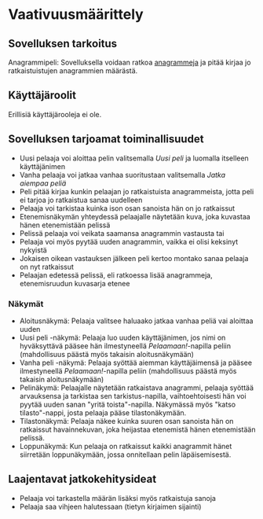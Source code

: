 # Vaativuusmäärittely

## Sovelluksen tarkoitus
Anagrammipeli: Sovelluksella voidaan ratkoa [anagrammeja](https://fi.wikipedia.org/wiki/Anagrammi) ja pitää kirjaa jo ratkaistuistujen anagrammien määrästä. 

## Käyttäjäroolit
Erillisiä käyttäjärooleja ei ole.

## Sovelluksen tarjoamat toiminallisuudet
* Uusi pelaaja voi aloittaa pelin valitsemalla _Uusi peli_ ja luomalla itselleen käyttäjänimen
* Vanha pelaaja voi jatkaa vanhaa suoritustaan valitsemalla _Jatka aiempaa peliä_ 
* Peli pitää kirjaa kunkin pelaajan jo ratkaistuista anagrammeista, jotta peli ei tarjoa jo ratkaistua sanaa uudelleen
* Pelaaja voi tarkistaa kuinka ison osan sanoista hän on jo ratkaissut
* Etenemisnäkymän yhteydessä pelaajalle näytetään kuva, joka kuvastaa hänen etenemistään pelissä
* Pelissä pelaaja voi veikata saamansa anagrammin vastausta tai
* Pelaaja voi myös pyytää uuden anagrammin, vaikka ei olisi keksinyt nykyistä
* Jokaisen oikean vastauksen jälkeen peli kertoo montako sanaa pelaaja on nyt ratkaissut
* Pelaajan edetessä pelissä, eli ratkoessa lisää anagrammeja, etenemisruudun kuvasarja etenee

### Näkymät
* Aloitusnäkymä: Pelaaja valitsee haluaako jatkaa vanhaa peliä vai aloittaa uuden
* Uusi peli -näkymä: Pelaaja luo uuden käyttäjänimen, jos nimi on hyväksyttävä pääsee hän ilmestyneellä _Pelaamaan!_-napilla peliin (mahdollisuus päästä myös takaisin aloitusnäkymään)
* Vanha peli -näkymä: Pelaaja syöttää aiemman käyttäjäimensä ja pääsee ilmestyneellä _Pelaamaan!_-napilla peliin (mahdollisuus päästä myös takaisin aloitusnäkymään)
* Pelinäkymä: Pelaajalle näytetään ratkaistava anagrammi, pelaaja syöttää arvauksensa ja tarkistaa sen tarkistus-napilla,	vaihtoehtoisesti hän voi pyytää uuden sanan "yritä toista"-napilla. Näkymässä myös "katso tilasto"-nappi, josta 	pelaaja pääse tilastonäkymään.
* Tilastonäkymä: Pelaaja näkee kuinka suuren osan sanoista hän on ratkaissut havainnekuvan, joka heijastaa etenemistä hänen etenemistään pelissä.
* Loppunäkymä: Kun pelaaja on ratkaissut kaikki anagrammit hänet siirretään loppunäkymään, jossa onnitellaan pelin läpäisemisestä. 


## Laajentavat jatkokehitysideat
* Pelaaja voi tarkastella määrän lisäksi myös ratkaistuja sanoja
* Pelaaja saa vihjeen halutessaan (tietyn kirjaimen sijainti)
